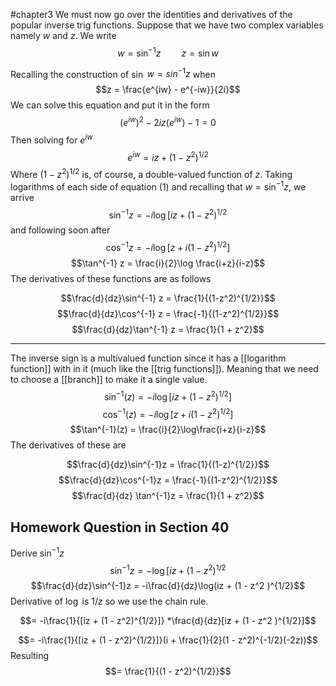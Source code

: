 #chapter3
We must now go over the identities and derivatives of the popular inverse trig functions. Suppose that we have two complex variables namely $w$ and $z$. We write $$w = \sin^{-1} z \quad \quad z = \sin w$$

Recalling the construction of $\sin$ $w = sin^{-1} z$ when $$z = \frac{e^{iw} - e^{-iw}}{2i}$$
We can solve this equation and put it in the form $$(e^{iw})^2 - 2iz(e^{iw}) - 1 = 0$$ Then solving for $e^{iw}$ $$e^{iw} = iz + (1 -z^2 )^{1/2}$$ Where $(1-z^2)^{1/2}$ is, of course, a double-valued function of $z$. Taking logarithms of each side of equation (1) and recalling that $w = \sin^{-1}z$, we arrive 
$$\sin^{-1} z = -i\log[iz + (1-z^2 )^{1/2}$$
and following soon after
$$\cos^{-1} z = -i\log [z + i(1-z^2 )^{1/2}]$$
$$\tan^{-1} z = \frac{i}{2}\log \frac{i+z}{i-z}$$ The derivatives of these functions are as follows

$$\frac{d}{dz}\sin^{-1} z = \frac{1}{(1-z^2)^{1/2}}$$
$$\frac{d}{dz}\cos^{-1} z = \frac{-1}{(1-z^2)^{1/2}}$$
$$\frac{d}{dz}\tan^{-1} z = \frac{1}{1 + z^2}$$

---

The inverse sign is a multivalued function since it has a [[logarithm function]] with in it (much like the [[trig functions]]). Meaning that we need to choose a [[branch]] to make it a single value.
$$\sin^{-1} (z) = -i\log [iz + (1 - z^2 )^{1/2}]$$ $$\cos^{-1}(z) = -i\log[z + i(1-z^2)^{1/2}]$$
$$\tan^{-1}(z) = \frac{i}{2}\log\frac{i+z}{i-z}$$
The derivatives of these are 

$$\frac{d}{dz}\sin^{-1}z = \frac{1}{(1-z)^{1/2}}$$
$$\frac{d}{dz}\cos^{-1}z = \frac{-1}{(1-z^2)^{1/2}}$$
$$\frac{d}{dz} \tan^{-1}z = \frac{1}{1 + z^2}$$


## Homework Question in Section 40
Derive $\sin^{-1}z$
$$\sin^{-1}z = -\log[iz + (1 - z^2 )^{1/2}$$
$$\frac{d}{dz}\sin^{-1}z = -i\frac{d}{dz}\log(iz + (1 - z^2 )^{1/2}$$
Derivative of $\log$ is $1/z$ so we use the chain rule.

$$= -i\frac{1}{[iz + (1 - z^2)^{1/2}]} *\frac{d}{dz}[iz + (1 - z^2 )^{1/2}]$$

$$= -i\frac{1}{[iz + (1 - z^2)^{1/2}]}(i + \frac{1}{2}(1 - z^2)^{-1/2}(-2z))$$
Resulting
$$= \frac{1}{(1 - z^2)^{1/2}}$$